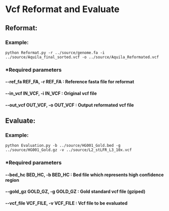 # Vcf Reformat and Evaluate
## Reformat:
### Example:
```
python Reformat.py -r ../source/genome.fa -i ../source/Aquila_final_sorted.vcf -o ../source/Aquila_Reformated.vcf 
```
### *Required parameters
#### --ref_fa REF_FA, -r REF_FA : Reference fasta file for reformat
#### --in_vcf IN_VCF, -i IN_VCF : Original vcf file
#### --out_vcf OUT_VCF, -o OUT_VCF : Output reformated vcf file

## Evaluate:
### Example:
```
python Evaluation.py -b ../source/HG001_Gold.bed -g ../source/HG001_Gold.gz -v ../source/L2_stLFR_L3_10x.vcf
```
### *Required parameters
#### --bed_hc BED_HC, -b BED_HC : Bed file which represents high confidence region
#### --gold_gz GOLD_GZ, -g GOLD_GZ : Gold standard vcf file (gziped)
#### --vcf_file VCF_FILE, -v VCF_FILE : Vcf file to be evaluated

